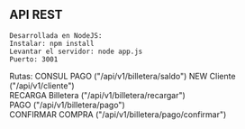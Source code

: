 ## API REST ##

    Desarrollada en NodeJS:
    Instalar: npm install
    Levantar el servidor: node app.js
    Puerto: 3001

Rutas:
    CONSUL PAGO ("/api/v1/billetera/saldo") 
    NEW Cliente ("/api/v1/cliente")  
    RECARGA Billetera ("/api/v1/billetera/recargar")  
    PAGO ("/api/v1/billetera/pago")  
    CONFIRMAR COMPRA ("/api/v1/billetera/pago/confirmar")  
     
       
